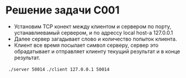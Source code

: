 # Решение задачи С001

* Установим TCP конект между клиентом и сервером по порту, устанавлиевамый сервером, и по адрессу local host-a 127.0.0.1
* Далее сервер загадывает слово и количество попыток клиента.
* Клиент все время посылает символ серверу, сервер это обрадатывает и отправляет клиенту текущий результат и в конце результат.

` ./server 50014`
`./client 127.0.0.1 50014`

